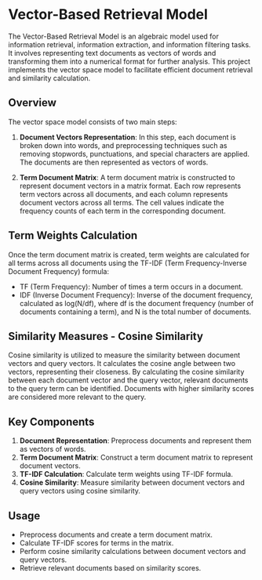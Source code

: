 # Vector-Based Retrieval Model

The Vector-Based Retrieval Model is an algebraic model used for information retrieval, information extraction, and information filtering tasks. It involves representing text documents as vectors of words and transforming them into a numerical format for further analysis. This project implements the vector space model to facilitate efficient document retrieval and similarity calculation.

## Overview

The vector space model consists of two main steps:

1. **Document Vectors Representation**: In this step, each document is broken down into words, and preprocessing techniques such as removing stopwords, punctuations, and special characters are applied. The documents are then represented as vectors of words.

2. **Term Document Matrix**: A term document matrix is constructed to represent document vectors in a matrix format. Each row represents term vectors across all documents, and each column represents document vectors across all terms. The cell values indicate the frequency counts of each term in the corresponding document.

## Term Weights Calculation

Once the term document matrix is created, term weights are calculated for all terms across all documents using the TF-IDF (Term Frequency-Inverse Document Frequency) formula:

- TF (Term Frequency): Number of times a term occurs in a document.
- IDF (Inverse Document Frequency): Inverse of the document frequency, calculated as log(N/df), where df is the document frequency (number of documents containing a term), and N is the total number of documents.

## Similarity Measures - Cosine Similarity

Cosine similarity is utilized to measure the similarity between document vectors and query vectors. It calculates the cosine angle between two vectors, representing their closeness. By calculating the cosine similarity between each document vector and the query vector, relevant documents to the query term can be identified. Documents with higher similarity scores are considered more relevant to the query.

## Key Components

1. **Document Representation**: Preprocess documents and represent them as vectors of words.
2. **Term Document Matrix**: Construct a term document matrix to represent document vectors.
3. **TF-IDF Calculation**: Calculate term weights using TF-IDF formula.
4. **Cosine Similarity**: Measure similarity between document vectors and query vectors using cosine similarity.

## Usage

- Preprocess documents and create a term document matrix.
- Calculate TF-IDF scores for terms in the matrix.
- Perform cosine similarity calculations between document vectors and query vectors.
- Retrieve relevant documents based on similarity scores.
